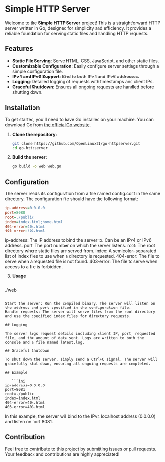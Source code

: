 # Simple HTTP Server

Welcome to the **Simple HTTP Server** project! This is a straightforward HTTP server written in Go, designed for simplicity and efficiency. It provides a reliable foundation for serving static files and handling HTTP requests.

## Features

- **Static File Serving**: Serve HTML, CSS, JavaScript, and other static files.
- **Customizable Configuration**: Easily configure server settings through a simple configuration file.
- **IPv4 and IPv6 Support**: Bind to both IPv4 and IPv6 addresses.
- **Logging**: Detailed logging of requests with timestamps and client IPs.
- **Graceful Shutdown**: Ensures all ongoing requests are handled before shutting down.

## Installation

To get started, you'll need to have Go installed on your machine. You can download Go from [the official Go website](https://golang.org/dl/).

1. **Clone the repository:**

   ```bash
   git clone https://github.com/OpenLinux21/go-httpserver.git
   cd go-httpserver
2. **Build the server:**

   ```bash
   go build -o web web.go

## Configuration

The server reads its configuration from a file named config.conf in the same directory. The configuration file should have the following format:

   ```ini
ip-address=0.0.0.0
port=8080
root=./public
index=index.html;home.html
404-error=404.html
403-error=403.html
```

ip-address: The IP address to bind the server to. Can be an IPv4 or IPv6 address.
port: The port number on which the server listens.
root: The root directory where static files are served from.
index: A semicolon-separated list of index files to use when a directory is requested.
404-error: The file to serve when a requested file is not found.
403-error: The file to serve when access to a file is forbidden.


3. **Usage**

   ```bash
./web
```

Start the server: Run the compiled binary. The server will listen on the address and port specified in the configuration file.
Handle requests: The server will serve files from the root directory and use the specified index files for directory requests.

## Logging

The server logs request details including client IP, port, requested file, and the amount of data sent. Logs are written to both the console and a file named latest.log.

## Graceful Shutdown

To shut down the server, simply send a Ctrl+C signal. The server will gracefully shut down, ensuring all ongoing requests are completed.

## Example

   ```ini
ip-address=0.0.0.0
port=8081
root=./public
index=index.html
404-error=404.html
403-error=403.html
```

In this example, the server will bind to the IPv4 localhost address (0.0.0.0) and listen on port 8081.

## Contribution

Feel free to contribute to this project by submitting issues or pull requests. Your feedback and contributions are highly appreciated!
